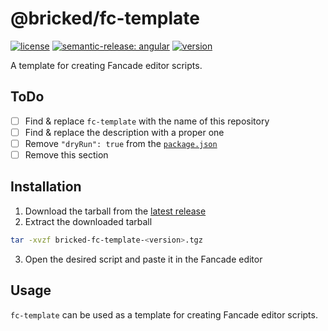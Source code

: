 # @bricked/fc-template

[![license](https://img.shields.io/github/license/brycked/fc-template)](LICENSE.md)
[![semantic-release: angular](https://img.shields.io/badge/semantic--release-angular-e10079?logo=semantic-release)](https://github.com/semantic-release/semantic-release)
[![version](https://img.shields.io/github/v/release/brycked/fc-template?display_name=tag&logo=github)](package.json)

A template for creating Fancade editor scripts.

## ToDo

- [ ] Find & replace `fc-template` with the name of this repository
- [ ] Find & replace the description with a proper one
- [ ] Remove `"dryRun": true` from the [`package.json`](./package.json)
- [ ] Remove this section

## Installation

1. Download the tarball from the [latest release](https://github.com/brycked/fc-template/releases/latest)
2. Extract the downloaded tarball

```sh
tar -xvzf bricked-fc-template-<version>.tgz
```

3. Open the desired script and paste it in the Fancade editor

## Usage

`fc-template` can be used as a template for creating Fancade editor scripts.
